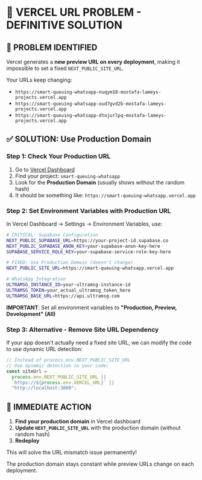 # 🎯 VERCEL URL PROBLEM - DEFINITIVE SOLUTION

## 🚨 PROBLEM IDENTIFIED

Vercel generates a **new preview URL on every deployment**, making it impossible to set a fixed `NEXT_PUBLIC_SITE_URL`.

Your URLs keep changing:

- `https://smart-queuing-whatsapp-nuqym18-mostafa-lameys-projects.vercel.app`
- `https://smart-queuing-whatsapp-oud7gvd2b-mostafa-lameys-projects.vercel.app`
- `https://smart-queuing-whatsapp-dtojurlpq-mostafa-lameys-projects.vercel.app`

## ✅ SOLUTION: Use Production Domain

### Step 1: Check Your Production URL

1. Go to [Vercel Dashboard](https://vercel.com/dashboard)
2. Find your project: `smart-queuing-whatsapp`
3. Look for the **Production Domain** (usually shows without the random hash)
4. It should be something like: `https://smart-queuing-whatsapp.vercel.app`

### Step 2: Set Environment Variables with Production URL

In Vercel Dashboard → Settings → Environment Variables, use:

```bash
# CRITICAL: Supabase Configuration
NEXT_PUBLIC_SUPABASE_URL=https://your-project-id.supabase.co
NEXT_PUBLIC_SUPABASE_ANON_KEY=your-supabase-anon-key-here
SUPABASE_SERVICE_ROLE_KEY=your-supabase-service-role-key-here

# FIXED: Use Production Domain (doesn't change)
NEXT_PUBLIC_SITE_URL=https://smart-queuing-whatsapp.vercel.app

# WhatsApp Integration
ULTRAMSG_INSTANCE_ID=your-ultramsg-instance-id
ULTRAMSG_TOKEN=your_actual_ultramsg_token_here
ULTRAMSG_BASE_URL=https://api.ultramsg.com
```

**IMPORTANT**: Set all environment variables to **"Production, Preview, Development" (All)**

### Step 3: Alternative - Remove Site URL Dependency

If your app doesn't actually need a fixed site URL, we can modify the code to use dynamic URL detection:

```typescript
// Instead of process.env.NEXT_PUBLIC_SITE_URL
// Use dynamic detection in your code:
const siteUrl =
  process.env.NEXT_PUBLIC_SITE_URL ||
  `https://${process.env.VERCEL_URL}` ||
  "http://localhost:3000";
```

## 🚀 IMMEDIATE ACTION

1. **Find your production domain** in Vercel dashboard
2. **Update `NEXT_PUBLIC_SITE_URL`** with the production domain (without random hash)
3. **Redeploy**

This will solve the URL mismatch issue permanently!

The production domain stays constant while preview URLs change on each deployment.
